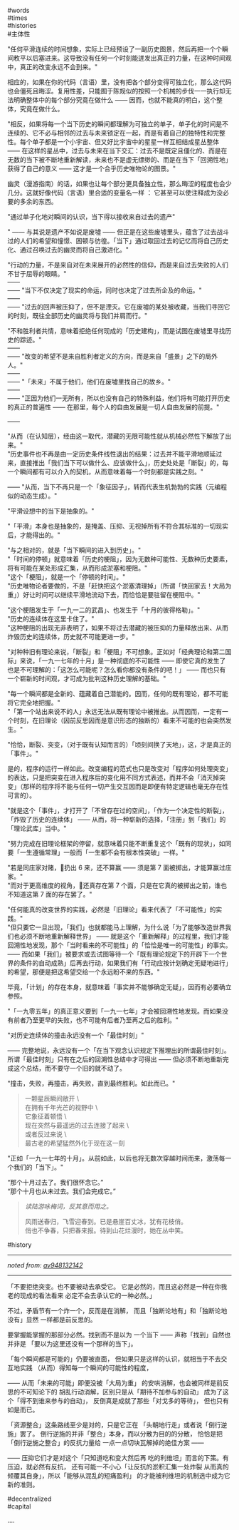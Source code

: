#words  
#times  
#histories  
#主体性  

"任何平滑连续的时间想象，实际上已经预设了一副历史图景，然后再把一个个瞬间敉平以后塞进来。这导致没有任何一个时刻能迸发出真正的力量，在这种时间观中，真正的改变永远不会到来。"

相应的，如果在你的代码（言语）里，没有把各个部分变得可独立化，那么这代码也会僵死且晦涩。复用性差，只能囿于陈规似的按照一个机械的步伐一一执行却无法明确整体中的每个部分究竟在做什么 —— 因而，也就不能真的明白，这个整体，究竟在做什么。

"相反，如果将每一个当下历史的瞬间都理解为可独立的单子，单子化的时间是不连续的、它不必与相邻的过去与未来锁定在一起，而是有着自己的独特性和完整性。每个单子都是一个小宇宙、但又好比宇宙中的星星一样互相结成星丛整体 —— 在这样的星丛中，过去与未来在当下交汇：过去不是既定且僵化的、而是在无数的当下被不断地重新解读，未来也不是虚无缥缈的、而是在当下「回溯性地」获得了自己的意义 —— 这才是一个合乎历史唯物论的图景。"

幽灵（漫游指南）的话，如果也让每个部分更具备独立性，那么晦涩的程度也会少几分。这就好像代码（言语）里合适的变量名一样 ： 它甚至可以使注释成为没必要的多余的东西。

"通过单子化地对瞬间的认识，当下得以接收来自过去的遗产"

" —— 与其说是遗产不如说是废墟 —— 但正是在这些废墟里头，蕴含了过去战斗过的人们的希望和憧憬、困顿与彷徨。「当下」通过取回过去的记忆而将自己历史化、通过召唤过去的幽灵而将自己激进化。"

"行动的力量，不是来自对在未来展开的必然性的信仰，而是来自过去失败的人们不甘于屈辱的眼睛。"  
——   
—— "当下不仅决定了现实的命运，同时也决定了过去所企及的命运。"  
——   
—— "过去的回声被压抑了，但不是湮灭。它在废墟的某处被收藏，当我们寻回它的时刻，既往全部历史的幽灵将与我们并肩而行。"

"不和胜利者共情，意味着拒绝任何现成的「历史建构」，而是试图在废墟里寻找历史的踪迹。"  
——   
—— "改变的希望不是来自胜利者定义的方向，而是来自「盛景」之下的局外人。"  
——   
—— "「未来」不属于他们，他们在废墟里找自己的故乡。"  
——   
—— "正因为他们一无所有，所以也没有自己的特殊利益，他们将有可能打开历史的真正的普遍性 —— 在那里，每个人的自由发展是一切人自由发展的前提。"

—— 

"从而（在认知层），经由这一取代，潜藏的无限可能性就从机械必然性下解放了出来。"  
"历史事件也不再是由一定历史条件线性退出的结果：过去并不能平滑地顺延过来，直接推出「我们当下可以做什么、应该做什么」，历史处处是「断裂」的，每一个瞬间都有可以介入的契机，从而意味着每一个时刻都是实践之刻。"

—— "从而，当下不再只是一个「象征因子」，转而代表生机勃勃的实践（元编程似的动态生成）。"

"平滑设想中的当下是抽象的。"

"「平滑」本身也是抽象的，是掩盖、压抑、无视掉所有不符合其标准的一切现实后，才能得出的。"

"与之相对的，就是「当下瞬间的进入到历史」。"  
"「时间的停顿」就意味着「历史的梗阻」，因为无数种可能性、无数种历史要素，将有可能在某处形成汇集，从而形成淤塞和梗阻。"  
"这个「梗阻」，就是一个「停顿的时间」。"  
"历史唯物论者要做的，不是「赶快把这个淤塞清理掉」（所谓「快回家去！大局为重」）好让时间可以继续平滑地流动下去，而恰恰是要驻留在梗阻中。"

"这个梗阻发生于「一九一二的武昌」、也发生于「十月的彼得格勒」。"  
"历史的连续体在这里卡住了。"  
"这种梗阻的出现无非表明了，如果不将过去潜藏的被压抑的力量释放出来、从而炸毁历史的连续体，历史就不可能更进一步。"

"对种种旧有理论来说，「断裂」和「梗阻」不可想象。正如对「经典理论和第二国际」来说，「一九一七年的十月」是一种彻底的不可能性 —— 即使它真的发生了也是不可理解的：「这怎么可能呢？怎么看你都没有条件的吧！」 —— 而也只有一个崭新的时间观，才可成为批判这种历史理解的基础。"

"每一个瞬间都是全新的、蕴藏着自己潜能的。因而，任何的既有理论，都不可能将它完全地把握。"  
"「第一个站出来说不的人」永远无法从既有理论中被推出。从而因而，一定有一个时刻，在旧理论（因前反思因而是意识形态的独断的）看来不可能的也会突然发生。"

"恰恰，断裂、突变，（对于既有认知而言的）「顷刻间换了天地」，这，才是真正的「事件」。"

是的，程序的运行一样如此。改变编程的范式也只是改变对「程序如何处理突变」的表达，只是把突变在进入程序后的变化用不同方式表述，而并不会「消灭掉突变」（那样的程序将不能与任何一切产生交互因而是即便有特定逻辑也毫无存在性可言的）。  

"就是这个「事件」，才打开了「不曾存在过的空间」，「作为一个决定性的断裂」，「炸毁了历史的连续体」 —— 从而，将一种崭新的选择，「注册」到「我们」的「理论武库」当中。"

"努力完成在旧理论框架的停留，就意味着只能不断重复这个「既有的现状」，如同要「一生遵循常理」一般而「一生都不会有根本性突破」一样。"

"若是同庄家对赌，🎲扔出 6 来，还不算赢 —— 须是第 7 面被掷出，才能算赢过庄家。"  
"而对于更高维度的视角，🎲还真存在第 7 个面，只是在它真的被掷出之前，谁也不知道这第 7 面的存在罢了。"

"任何能真的改变世界的实践，必然是「旧理论」看来代表了「不可能性」的实践。"  
"但只要它一旦出现，「我们」也就都能马上理解，为什么说「为了能够改造世界我们也必须不断地重新解释世界」 —— 就是这个「重新解释」的过程里，我们才能回溯性地发现，那个「当时看来的不可能性」的「恰恰是唯一的可能性」的事实。 —— 而如果「我们」被要求或去试图等待一个「既有理论规定下的开辟下一个世界的条件的自动成熟」后再去行动，如果我们有「行动应按计划确定无疑地进行」的希望，那便是把这希望交给一个永远盼不来的东西。"

毕竟，「计划」的存在本身，就意味着「事实并不能够确定无疑」，因而有必要确立参照。

"「一九零五年」的真正意义要到「一九一七年」才会被回溯性地发现。而如果没有前者乃至更早的失败，也不可能有后者乃至再之后的胜利。"

"对历史连续体的撞击永远没有一个「最佳时刻」"

—— 完整地说，永远没有一个「在当下观念认识规定下推理出的所谓最佳时刻」。所谓「最佳时刻」只有在之后的回溯性总结中才可得出 —— 但必须不断地重新完成这个总结，而不要守一个旧的就不动了。

"撞击，失败，再撞击，再失败，直到最终胜利。如此而已。"

> 一颗星辰瞬间敞开 \  
>  在拥有千年光芒的视野中 \  
>  它象征着顿悟 \  
>  现在突然与最遥远的过去连接了起来 \  
>  或者反过来说 \  
>  最古老的希望猛然外化于现在这一刻
> 

"正如「一九一七年的十月」。从前如此，以后也将无数次穿越时间而来，激荡每一个我们的「当下」。"

“那个十月过去了。我们很怀念它。”  
“那个十月也从未过去。我们会完成它。”

> *读陆游咏梅词，反其意而用之。*
> 
> 风雨送春归，飞雪迎春到。已是悬崖百丈冰，犹有花枝俏。  
> 俏也不争春，只把春来报。待到山花烂漫时，她在丛中笑。
> 

#history  

----

[noted from]: https://b23.tv/av948132142

*noted from: [av948132142][noted from]*

----

「不要拒绝突变。也不要被动去承受它。
它是必然的，而且这必然是一种在你我老的现成的看法看来
必定不会去承认它的一种必然。」


不过，矛盾节有一个炸一个，反而是在消解，
而且「独断论地有」和「独断论地没有」显然
一样都是前反思的。

要掌握能掌握的那部分必然。找到而不是以为
一个当下 —— 声称「找到」自然也并非是
「要以为这里还没有一个那样的当下」。

「每个瞬间都是可能的」仍要被直面，
但如果只是这样的认识，就相当于不去交互地实践
（从而）得知每一个瞬间的可能性的程度，

—— 从而「未来的可能」即便没被「大局为重」
的安哄消解，也会被同样是前反思的不可知论下的
胡乱行动消解，区别只是从「期待不加参与的自动」
成为了这个「得不到谁来参与的自动」，
反倒真是成就了那些「对戈多的等待」，
但也只有如是而已。

「资源整合」这条路线至少是对的，只是它正在
「头朝地行走」或者说「倒行逆施」罢了。
倒行逆施的并非「整合」本身，而以分散为目的的分散，
恰恰是把「倒行逆施之整合」的反抗力量给
一点一点切块瓦解掉的绝佳方案 ——

—— 压抑它们才是对这个「只知道吃和变大然后再
吃的利维坦」而言的下策。有压迫，就必然有反抗，
还有可能一不小心「让反抗的淤积汇集一处炸裂
从而真的倾覆其自身」，所以「能够从混乱的短痛盈利」
的才能被利维坦的机制选中成为它新的准则。

#decentralized  
#capital  

....
